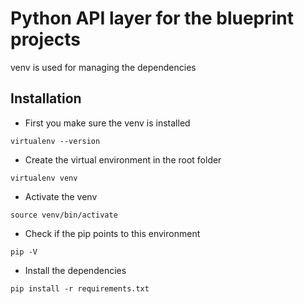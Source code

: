 # Python API layer for the blueprint projects
venv is used for managing the dependencies

## Installation
- First you make sure the venv is installed
```
virtualenv --version
```
- Create the virtual environment in the root folder
```
virtualenv venv
```
- Activate the venv
```
source venv/bin/activate
```
- Check if the pip points to this environment
```
pip -V
```
- Install the dependencies
```
pip install -r requirements.txt
```
